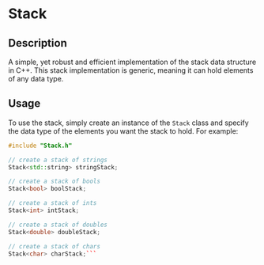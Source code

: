 # Stack

## Description

A simple, yet robust and efficient implementation of the stack data structure in C++. This stack implementation is generic, meaning it can hold elements of any data type.

## Usage

To use the stack, simply create an instance of the `Stack` class and specify the data type of the elements you want the stack to hold. For example:

```cpp
#include "Stack.h"

// create a stack of strings
Stack<std::string> stringStack;

// create a stack of bools
Stack<bool> boolStack;

// create a stack of ints
Stack<int> intStack;

// create a stack of doubles
Stack<double> doubleStack;

// create a stack of chars
Stack<char> charStack;```
